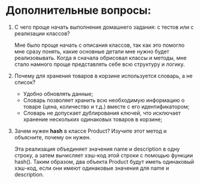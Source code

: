 # Дополнительные вопросы:

1. С чего проще начать выполнение домашнего задания: с тестов или с реализации классов?

   Мне было проще начать с описания классов, так как это помогло мне сразу понять, какие основные детали мне нужно будет
   реализовывать. Когда я сначала обрисовал классы и методы, мне стало
   намного проще представлять себе всю структуру и логику.

2. Почему для хранения товаров в корзине используется словарь, а не список?

    - Удобно обновлять данные;
    - Словарь позволяет хранить всю необходимую информацию о товаре (цена, количество и т.д.) вместе с его
      идентификатором;
    - Словарь не допускает дублирования ключей, что исключает хранение нескольких одинаковых
      товаров в корзине;

3. Зачем нужен __hash__ в классе Product? Изучите этот метод и объясните, почему он нужен.

   Эта реализация объединяет значения name и description в одну строку, а затем вычисляет хэш-код этой строки с помощью
   функции hash(). Таким образом, два объекта Product будут иметь одинаковый хэш-код, если они имеют
   одинаковые значения для name и description.
